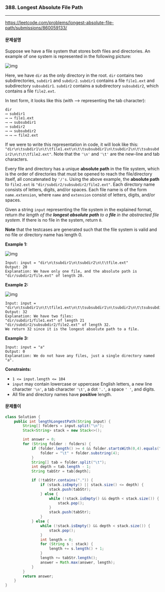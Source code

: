 ### 388. Longest Absolute File Path

---
https://leetcode.com/problems/longest-absolute-file-path/submissions/860059133/

#### 문제설명

Suppose we have a file system that stores both files and directories. An example of one system is represented in the following picture:

![img](https://assets.leetcode.com/uploads/2020/08/28/mdir.jpg)

Here, we have `dir` as the only directory in the root. `dir` contains two subdirectories, `subdir1` and `subdir2`. `subdir1` contains a file `file1.ext` and subdirectory `subsubdir1`. `subdir2` contains a subdirectory `subsubdir2`, which contains a file `file2.ext`.

In text form, it looks like this (with ⟶ representing the tab character):

```
dir
⟶ subdir1
⟶ ⟶ file1.ext
⟶ ⟶ subsubdir1
⟶ subdir2
⟶ ⟶ subsubdir2
⟶ ⟶ ⟶ file2.ext
```

If we were to write this representation in code, it will look like this: `"dir\n\tsubdir1\n\t\tfile1.ext\n\t\tsubsubdir1\n\tsubdir2\n\t\tsubsubdir2\n\t\t\tfile2.ext"`. Note that the `'\n'` and `'\t'` are the new-line and tab characters.

Every file and directory has a unique **absolute path** in the file system, which is the order of directories that must be opened to reach the file/directory itself, all concatenated by `'/'s`. Using the above example, the **absolute path** to `file2.ext` is `"dir/subdir2/subsubdir2/file2.ext"`. Each directory name consists of letters, digits, and/or spaces. Each file name is of the form `name.extension`, where `name` and `extension` consist of letters, digits, and/or spaces.

Given a string `input` representing the file system in the explained format, return *the length of the **longest absolute path** to a **file** in the abstracted file system*. If there is no file in the system, return `0`.

**Note** that the testcases are generated such that the file system is valid and no file or directory name has length 0.

**Example 1:**

![img](https://assets.leetcode.com/uploads/2020/08/28/dir1.jpg)

```
Input: input = "dir\n\tsubdir1\n\tsubdir2\n\t\tfile.ext"
Output: 20
Explanation: We have only one file, and the absolute path is "dir/subdir2/file.ext" of length 20.
```

**Example 2:**

![img](https://assets.leetcode.com/uploads/2020/08/28/dir2.jpg)

```
Input: input = "dir\n\tsubdir1\n\t\tfile1.ext\n\t\tsubsubdir1\n\tsubdir2\n\t\tsubsubdir2\n\t\t\tfile2.ext"
Output: 32
Explanation: We have two files:
"dir/subdir1/file1.ext" of length 21
"dir/subdir2/subsubdir2/file2.ext" of length 32.
We return 32 since it is the longest absolute path to a file.
```

**Example 3:**

```
Input: input = "a"
Output: 0
Explanation: We do not have any files, just a single directory named "a".
```

 **Constraints:**

- `1 <= input.length <= 104`
- `input` may contain lowercase or uppercase English letters, a new line character `'\n'`, a tab character `'\t'`, a dot `'.'`, a space `' '`, and digits.
- All file and directory names have **positive** length.

#### 문제풀이

```java
class Solution {
    public int lengthLongestPath(String input) {
        String[] folders = input.split("\n");
        Stack<String> stack = new Stack<>();

        int answer = 0;
        for (String folder : folders) {
            if (folder.length() >= 4 && folder.startsWith(0,4).equals("    ")) {
                folder = "\t" + folder.substring(4);
            }
            String[] tab = folder.split("\t");
            int depth = tab.length - 1;
            String tabStr = tab[depth];

            if (!tabStr.contains(".")) {
                if (stack.isEmpty() || stack.size() <= depth) {
                    stack.push(tabStr);
                } else {
                    while (!stack.isEmpty() && depth < stack.size()) {
                        stack.pop();
                    }
                    stack.push(tabStr);
                }
            } else {
                while (!stack.isEmpty() && depth < stack.size()) {
                    stack.pop();
                }
                int length = 0;
                for (String s : stack) {
                    length += s.length() + 1;
                }
                length += tabStr.length();
                answer = Math.max(answer, length);
            }
        }
        return answer;
    }
}
```
